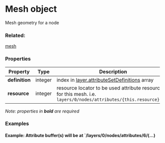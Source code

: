 # Mesh object

Mesh geometry for a node

### Related:

[mesh](mesh.md)
### Properties

| Property | Type | Description |
| --- | --- | --- |
| **definition** | integer | index in [layer.attributeSetDefinitions](layer.md) array |
| **resource** | integer | resource locator to be used attribute resources for this mesh. i.e. `layers/0/nodes/attributes/{this.resource}/...` |

*Note: properties in **bold** are required*

### Examples 

#### Example: Attribute buffer(s) will be at `/layers/0/nodes/attributes/6/(...) 

